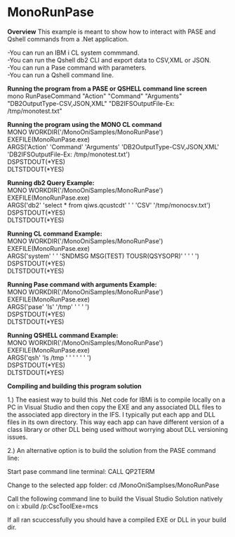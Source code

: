 ﻿# MonoRunPase

**Overview**
This example is meant to show how to interact with PASE and Qshell commands from 
a .Net application. 

-You can run an IBM i CL system commmand.<br>
-You can run the Qshell db2 CLI and export data to CSV,XML or JSON.<br>
-You can run a Pase command with parameters.<br>
-You can run a Qshell command line. <br>

**Running the program from a PASE or QSHELL command line screen**<br>
mono RunPaseCommand "Action" "Command" "Arguments" "DB2OutputType-CSV,JSON,XML" "DB2IFSOutputFile-Ex: /tmp/monotest.txt"

**Running the program using the MONO CL command**<br>
MONO WORKDIR('/MonoOniSamples/MonoRunPase')   
     EXEFILE(MonoRunPase.exe)                 
     ARGS('Action' 'Command' 'Arguments' 'DB2OutputType-CSV,JSON,XML' 'DB2IFSOutputFile-Ex: /tmp/monotest.txt')                              
     DSPSTDOUT(*YES)                             
     DLTSTDOUT(*YES)                             

**Running db2 Query Example:**<br>
MONO WORKDIR('/MonoOniSamples/MonoRunPase')   
     EXEFILE(MonoRunPase.exe)                 
     ARGS('db2' 'select * from qiws.qcustcdt' ' ' 'CSV' '/tmp/monocsv.txt')                              
     DSPSTDOUT(*YES)                             
     DLTSTDOUT(*YES)                             

**Running CL command Example:**<br>
MONO WORKDIR('/MonoOniSamples/MonoRunPase')   
     EXEFILE(MonoRunPase.exe)                 
     ARGS('system' ' ' 'SNDMSG MSG(TEST) TOUSR(QSYSOPR)' ' ' ' ')                              
     DSPSTDOUT(*YES)                             
     DLTSTDOUT(*YES)                             

**Running Pase command with arguments Example:**<br>
MONO WORKDIR('/MonoOniSamples/MonoRunPase')   
     EXEFILE(MonoRunPase.exe)                 
     ARGS('pase' 'ls' '/tmp' ' ' ' ')                              
     DSPSTDOUT(*YES)                             
     DLTSTDOUT(*YES)                             

**Running QSHELL command Example:**<br>
MONO WORKDIR('/MonoOniSamples/MonoRunPase')   
     EXEFILE(MonoRunPase.exe)                 
     ARGS('qsh' 'ls /tmp ' ' ' ' ' ' ')                              
     DSPSTDOUT(*YES)                             
     DLTSTDOUT(*YES)                             

**Compiling and building this program solution**<br>

1.) The easiest way to build this .Net code for IBMi is to compile locally on a PC in Visual Studio
and then copy the EXE and any associated DLL files to the associated app directory in the IFS. 
I typically put each app and DLL files in its own directory. This way each app can have different
version of a class library or other DLL being used without worrying about DLL versioning issues.

2.) An alternative option is to build the solution from the PASE command line:

Start pase command line terminal:
CALL QP2TERM

Change to the selected app folder:
cd /MonoOniSamplses/MonoRunPase

Call the following command line to build the Visual Studio Solution natively on i:
xbuild /p:CscToolExe=mcs

If all ran scuccessfully you should have a compiled EXE or DLL in your build dir.


